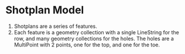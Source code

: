 # Shotplan Model
1. Shotplans are a series of features. 
2. Each feature is a geometry collection with a single LineString for the row, and many geometry collections for the holes. The holes are a MultiPoint with 2 points, one for the top, and one for the toe.